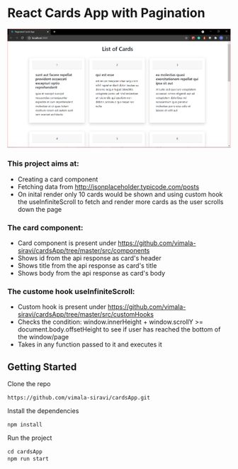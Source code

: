 # React Cards App with Pagination

![alt text](https://github.com/vimala-siravi/cardsApp/blob/master/public/cards.PNG?raw=true)

### This project aims at:

- Creating a card component
- Fetching data from http://jsonplaceholder.typicode.com/posts
- On inital render only 10 cards would be shown and using custom hook the useInfiniteScroll to fetch and render more cards as the user scrolls down the page

### The card component:

- Card component is present under https://github.com/vimala-siravi/cardsApp/tree/master/src/components
- Shows id from the api response as card's header
- Shows title from the api response as card's title
- Shows body from the api response as card's body

### The custome hook useInfiniteScroll:

- Custom hook is present under https://github.com/vimala-siravi/cardsApp/tree/master/src/customHooks
- Checks the condition: window.innerHeight + window.scrollY >= document.body.offsetHeight to see if user has reached the bottom of the window/page
- Takes in any function passed to it and executes it

## Getting Started

Clone the repo

```
https://github.com/vimala-siravi/cardsApp.git
```

Install the dependencies

```
npm install
```

Run the project

```
cd cardsApp
npm run start
```
